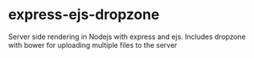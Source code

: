 express-ejs-dropzone
====================

Server side rendering in Nodejs with express and ejs.  Includes dropzone with bower for uploading multiple files to the server
